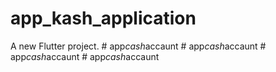 # app_kash_application

A new Flutter project.
#   a p p _ c a s h _ a c c a u n t  
 #   a p p _ c a s h _ a c c a u n t  
 #   a p p _ c a s h _ a c c a u n t  
 #   a p p _ c a s h _ a c c a u n t  
 